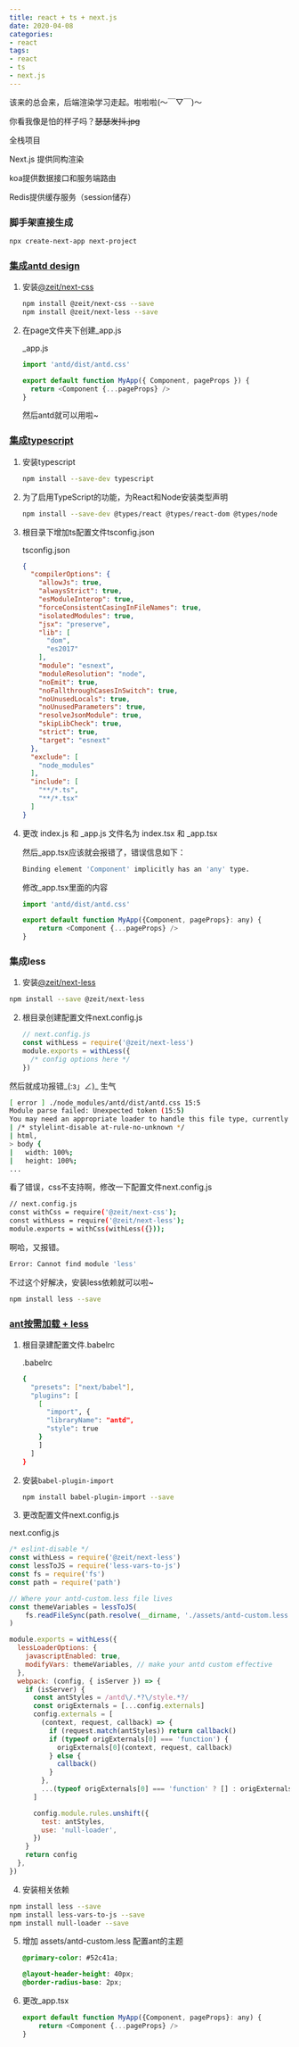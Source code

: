 ```yaml
---
title: react + ts + next.js
date: 2020-04-08
categories:
- react
tags:
- react
- ts
- next.js
---
```




该来的总会来，后端渲染学习走起。啦啦啦(～￣▽￣)～ 

你看我像是怕的样子吗？~~瑟瑟发抖.jpg~~



全栈项目

Next.js 提供同构渲染

koa提供数据接口和服务端路由

Redis提供缓存服务（session储存）



### 脚手架直接生成

```bash
npx create-next-app next-project  
```



### [集成antd design](https://github.com/zeit/next.js/tree/canary/examples/with-ant-design)

1. 安装[@zeit/next-css](https://github.com/zeit/next.js/tree/canary/examples/basic-css)

   ```bash
   npm install @zeit/next-css --save
   npm install @zeit/next-less --save
   ```

   

2. 在page文件夹下创建_app.js

   _app.js

   ```js
   import 'antd/dist/antd.css'
   
   export default function MyApp({ Component, pageProps }) {
     return <Component {...pageProps} />
   }
   ```
   然后antd就可以用啦~



### [集成typescript](https://github.com/zeit/next.js/tree/canary/examples/with-typescript)

1. 安装typescript

   ```bash
   npm install --save-dev typescript
   ```

2. 为了启用TypeScript的功能，为React和Node安装类型声明

   ```bash
   npm install --save-dev @types/react @types/react-dom @types/node
   ```
   
3. 根目录下增加ts配置文件tsconfig.json

   tsconfig.json
   ```json
   {
     "compilerOptions": {
       "allowJs": true,
       "alwaysStrict": true,
       "esModuleInterop": true,
       "forceConsistentCasingInFileNames": true,
       "isolatedModules": true,
       "jsx": "preserve",
       "lib": [
         "dom",
         "es2017"
       ],
       "module": "esnext",
       "moduleResolution": "node",
       "noEmit": true,
       "noFallthroughCasesInSwitch": true,
       "noUnusedLocals": true,
       "noUnusedParameters": true,
       "resolveJsonModule": true,
       "skipLibCheck": true,
       "strict": true,
       "target": "esnext"
     },
     "exclude": [
       "node_modules"
     ],
     "include": [
       "**/*.ts",
       "**/*.tsx"
     ]
   }
   ```

4. 更改 index.js 和 _app.js 文件名为 index.tsx 和 _app.tsx

   然后_app.tsx应该就会报错了，错误信息如下：

   ```bash
   Binding element 'Component' implicitly has an 'any' type.
   ```
   修改_app.tsx里面的内容
   ```js
   import 'antd/dist/antd.css'
   
   export default function MyApp({Component, pageProps}: any) {
       return <Component {...pageProps} />
   }
   ```



### 集成less

1. 安装[@zeit/next-less](https://github.com/zeit/next-plugins/tree/master/packages/next-less)

```bash
npm install --save @zeit/next-less
```

2. 根目录创建配置文件next.config.js

   ```js
   // next.config.js
   const withLess = require('@zeit/next-less')
   module.exports = withLess({
     /* config options here */
   })
   ```

然后就成功报错_(:з」∠)_ 生气

```bash
[ error ] ./node_modules/antd/dist/antd.css 15:5
Module parse failed: Unexpected token (15:5)
You may need an appropriate loader to handle this file type, currently no loaders are configured to process this file. See https://webpack.js.org/concepts#loaders
| /* stylelint-disable at-rule-no-unknown */
| html,
> body {
|   width: 100%;
|   height: 100%;
...
```

 看了错误，css不支持啊，修改一下配置文件next.config.js

```bash
// next.config.js
const withCss = require('@zeit/next-css');
const withLess = require('@zeit/next-less');
module.exports = withCss(withLess({}));
```

啊哈，又报错。

```bash
Error: Cannot find module 'less'
```

不过这个好解决，安装less依赖就可以啦~
```bash
npm install less --save
```



### [ant按需加载 + less](https://github.com/zeit/next.js/tree/canary/examples/with-ant-design-less)

1. 根目录建配置文件.babelrc

   .babelrc
   
   ```bash
   {
     "presets": ["next/babel"],
     "plugins": [
       [
         "import", {
         "libraryName": "antd",
         "style": true
       }
       ]
     ]
   }
   ```
   
2. 安装`babel-plugin-import`

   ```bash
   npm install babel-plugin-import --save
   ```


3. 更改配置文件next.config.js

  next.config.js

  ```js
  /* eslint-disable */
  const withLess = require('@zeit/next-less')
  const lessToJS = require('less-vars-to-js')
  const fs = require('fs')
  const path = require('path')
  
  // Where your antd-custom.less file lives
  const themeVariables = lessToJS(
      fs.readFileSync(path.resolve(__dirname, './assets/antd-custom.less'), 'utf8')
  )
  
  module.exports = withLess({
    lessLoaderOptions: {
      javascriptEnabled: true,
      modifyVars: themeVariables, // make your antd custom effective
    },
    webpack: (config, { isServer }) => {
      if (isServer) {
        const antStyles = /antd\/.*?\/style.*?/
        const origExternals = [...config.externals]
        config.externals = [
          (context, request, callback) => {
            if (request.match(antStyles)) return callback()
            if (typeof origExternals[0] === 'function') {
              origExternals[0](context, request, callback)
            } else {
              callback()
            }
          },
          ...(typeof origExternals[0] === 'function' ? [] : origExternals),
        ]
  
        config.module.rules.unshift({
          test: antStyles,
          use: 'null-loader',
        })
      }
      return config
    },
  })
  ```

4. 安装相关依赖
  ```bash
  npm install less --save
  npm install less-vars-to-js --save 
  npm install null-loader --save
  ```

5. 增加 assets/antd-custom.less 配置ant的主题
	```css
	@primary-color: #52c41a;
	
	@layout-header-height: 40px;
	@border-radius-base: 2px;
	
	```
	
6. 更改_app.tsx
	```js
	export default function MyApp({Component, pageProps}: any) {
	    return <Component {...pageProps} />
	}
	```

















